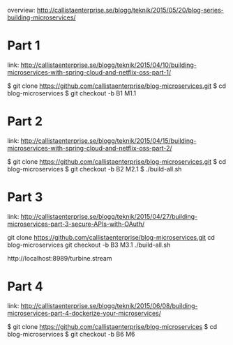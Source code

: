 overview: 
http://callistaenterprise.se/blogg/teknik/2015/05/20/blog-series-building-microservices/

# Part 1

link: http://callistaenterprise.se/blogg/teknik/2015/04/10/building-microservices-with-spring-cloud-and-netflix-oss-part-1/

$ git clone https://github.com/callistaenterprise/blog-microservices.git
$ cd blog-microservices
$ git checkout -b B1 M1.1


# Part 2

link: http://callistaenterprise.se/blogg/teknik/2015/04/15/building-microservices-with-spring-cloud-and-netflix-oss-part-2/

$ git clone https://github.com/callistaenterprise/blog-microservices.git
$ cd blog-microservices
$ git checkout -b B2 M2.1
$ ./build-all.sh

# Part 3

link: http://callistaenterprise.se/blogg/teknik/2015/04/27/building-microservices-part-3-secure-APIs-with-OAuth/

git clone https://github.com/callistaenterprise/blog-microservices.git
cd blog-microservices
git checkout -b B3 M3.1
./build-all.sh

http://localhost:8989/turbine.stream


# Part 4

link: http://callistaenterprise.se/blogg/teknik/2015/06/08/building-microservices-part-4-dockerize-your-microservices/

$ git clone https://github.com/callistaenterprise/blog-microservices
$ cd blog-microservices
$ git checkout -b B6 M6